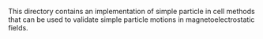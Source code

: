This directory contains an implementation of simple particle in cell methods that can be used to validate simple
particle motions in magnetoelectrostatic fields.